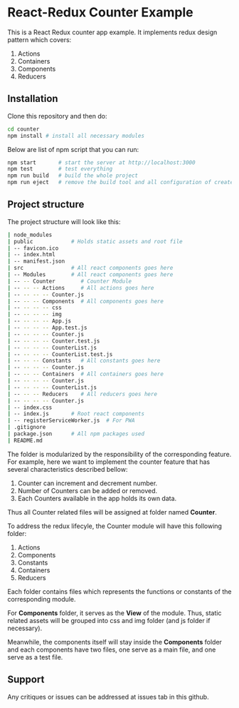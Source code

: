 # React-Redux Counter Example
This is a React Redux counter app example. It implements redux design pattern which covers:
1. Actions
2. Containers
3. Components
4. Reducers

## Installation
Clone this repository and then do:

~~~bash
cd counter
npm install # install all necessary modules
~~~

Below are list of npm script that you can run:

~~~bash
npm start       # start the server at http://localhost:3000
npm test        # test everything
npm run build   # build the whole project
npm run eject   # remove the build tool and all configuration of create-react-app
~~~

## Project structure
The project structure will look like this:
~~~bash
| node_modules
| public            # Holds static assets and root file
| -- favicon.ico
| -- index.html
| -- manifest.json
| src               # All react components goes here 
| -- Modules        # All react components goes here
| -- -- Counter        # Counter Module
| -- -- -- Actions     # All actions goes here
| -- -- -- -- Counter.js
| -- -- -- Components  # All components goes here
| -- -- -- -- css
| -- -- -- -- img
| -- -- -- -- App.js
| -- -- -- -- App.test.js
| -- -- -- -- Counter.js
| -- -- -- -- Counter.test.js
| -- -- -- -- CounterList.js
| -- -- -- -- CounterList.test.js
| -- -- -- Constants   # All constants goes here
| -- -- -- -- Counter.js
| -- -- -- Containers  # All containers goes here
| -- -- -- -- Counter.js
| -- -- -- -- CounterList.js
| -- -- -- Reducers    # All reducers goes here
| -- -- -- -- Counter.js
| -- index.css
| -- index.js       # Root react components
| -- registerServiceWorker.js  # For PWA
| .gitignore
| package.json      # All npm packages used
| README.md
~~~

The folder is modularized by the responsibility of the corresponding feature. For example, here we want to implement the counter feature that has several characteristics described bellow:
1. Counter can increment and decrement number.
2. Number of Counters can be added or removed.
3. Each Counters available in the app holds its own data.

Thus all Counter related files will be assigned at folder named __Counter__.

To address the redux lifecyle, the Counter module will have this following folder:
1. Actions
2. Components
3. Constants
4. Containers
5. Reducers

Each folder contains files which represents the functions or constants of the corresponding module. 

For __Components__ folder, it serves as the __View__ of the module. Thus, static related assets will be grouped into css and img folder (and js folder if necessary).

Meanwhile, the components itself will stay inside the __Components__ folder and each components have two files, one serve as a main file, and one serve as a test file.

## Support
Any critiques or issues can be addressed at issues tab in this github.